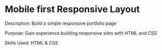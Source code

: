 # Mobile first Responsive Layout
 
Description: Build a simple responsive portfolio page

Purpose: Gain experience building responsive sites with HTML and CSS

Skills Used: HTML & CSS